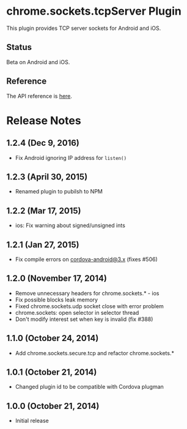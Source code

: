 # chrome.sockets.tcpServer Plugin

This plugin provides TCP server sockets for Android and iOS.

## Status

Beta on Android and iOS.

## Reference

The API reference is [here](https://developer.chrome.com/apps/sockets_tcpServer).

# Release Notes

## 1.2.4 (Dec 9, 2016)
- Fix Android ignoring IP address for `listen()`

## 1.2.3 (April 30, 2015)
- Renamed plugin to pubilsh to NPM

## 1.2.2 (Mar 17, 2015)
* ios: Fix warning about signed/unsigned ints

## 1.2.1 (Jan 27, 2015)
* Fix compile errors on cordova-android@3.x (fixes #506)

## 1.2.0 (November 17, 2014)
* Remove unnecessary headers for chrome.sockets.* - ios
* Fix possible blocks leak memory
* Fixed chrome.sockets.udp socket close with error problem
* chrome.sockets: open selector in selector thread
* Don't modify interest set when key is invalid (fix #388)

## 1.1.0 (October 24, 2014)
* Add chrome.sockets.secure.tcp and refactor chrome.sockets.*

## 1.0.1 (October 21, 2014)
* Changed plugin id to be compatible with Cordova plugman

## 1.0.0 (October 21, 2014)
* Initial release
